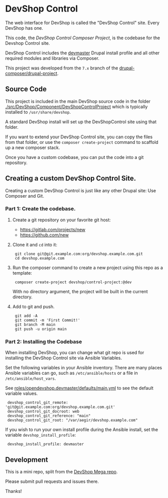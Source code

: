 # DevShop Control

The web interface for DevShop is called the "DevShop Control" site. Every DevShop has one.

This code, the *DevShop Control Composer Project*, is the codebase for the Devshop Control site.

DevShop Control includes the [devmaster](https://drupal.org/project/devmaster) Drupal install profile and all 
other required modules and libraries via Composer.

This project was developed from the `7.x` branch of the [drupal-composer/drupal-project](https://github.com/drupal-composer/drupal-project#updating-drupal-core).


## Source Code

This project is included in the main DevShop source code in the folder [./src/DevShop/Component/DevShopControlProject](src/DevShop/Component/DevShopControlProject) which is typically installed to `/usr/share/devshop`.

A standard DevShop install will set up the DevShopControl site using that folder. 

If you want to extend your DevShop Control site, you can copy the files from that folder, or use the `composer create-project` command to scaffold up a new composer stack.

Once you have a custom codebase, you can put the code into a git repository.

## Creating a custom DevShop Control Site.

Creating a custom DevShop Control is just like any other Drupal site: Use Composer and Git.


### Part 1: Create the codebase.

1. Create a git repository on your favorite git host:

      - https://gitlab.com/projects/new
      - https://github.com/new

2. Clone it and `cd` into it:

        git clone git@git.example.com:org/devshop.example.com.git
        cd devshop.example.com

3. Run the composer command to create a new project using this repo as a template:

        composer create-project devshop/control-project:@dev

    With no directory argument, the project will be built in the current directory.

4. Add to git and push.

        git add -A
        git commit -m 'First Commit!'
        git branch -M main
        git push -u origin main

### Part 2: Installing the Codebase

When installing DevShop, you can change what git repo is used for installing the DevShop Control site via Ansible Variables.

Set the following variables in your Ansible inventory. There are many places Ansible variables can go, such as `/etc/ansible/hosts` or a file in `/etc/ansible/host_vars`. 

See [roles/opendevshop.devmaster/defaults/main.yml](./roles/opendevshop.devmaster/defaults/main.yml) to see the default variable values.
 
     devshop_control_git_remote: 'git@git.example.com:org/devshop.example.com.git'
     devshop_control_git_docroot: web
     devshop_control_git_reference: "main"
     devshop_control_git_root: "/var/aegir/devshop.example.com"

 If you wish to run your own install profile during the Ansible install, set the variable `devshop_install_profile`:
 
     devshop_install_profile: devmaster

## Development

This is a mini repo, split from the [DevShop Mega repo](https://github.com/opendevshop/devshop/tree/1.x/src/DevShop/Component/DevShopControlProject).

Please submit pull requests and issues there.

Thanks!
